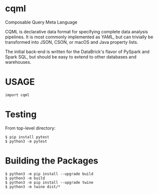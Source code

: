 # cqml
Composable Query Meta Language

CQML is declarative data format for specifying complete data analysis pipelines.  It is most commonly implemented as YAML, but can trivially be transformed into JSON, CSON, or macOS and Java property lists.

The initial back-end is written for the DataBrick's flavor of PySpark and Spark SQL, but should be easy to extend to other databases and warehouses.

# USAGE
```
import cqml
```

# Testing
From top-level directory:
```
$ pip install pytest
$ python3 -m pytest
```

# Building the Packages

```
$ python3 -m pip install --upgrade build
$ python3 -m build
$ python3 -m pip install --upgrade twine
$ python3 -m twine dist/*
```
